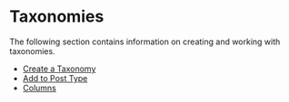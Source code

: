 # Taxonomies

The following section contains information on creating and working with taxonomies.

* [Create a Taxonomy](Create-a-taxonomy.md)
* [Add to Post Type](Add-to-post-type.md)
* [Columns](Columns.md)
